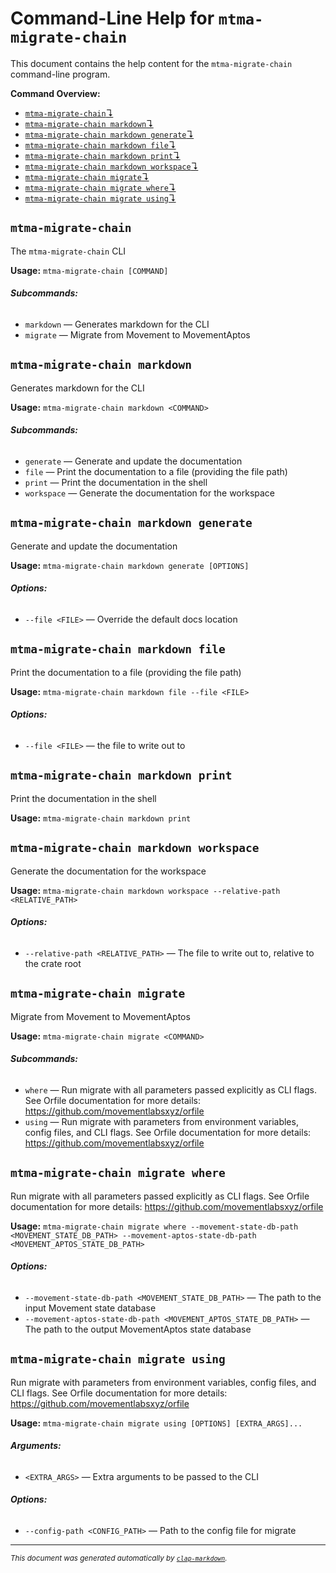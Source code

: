 # Command-Line Help for `mtma-migrate-chain`

This document contains the help content for the `mtma-migrate-chain` command-line program.

**Command Overview:**

* [`mtma-migrate-chain`↴](#mtma-migrate-chain)
* [`mtma-migrate-chain markdown`↴](#mtma-migrate-chain-markdown)
* [`mtma-migrate-chain markdown generate`↴](#mtma-migrate-chain-markdown-generate)
* [`mtma-migrate-chain markdown file`↴](#mtma-migrate-chain-markdown-file)
* [`mtma-migrate-chain markdown print`↴](#mtma-migrate-chain-markdown-print)
* [`mtma-migrate-chain markdown workspace`↴](#mtma-migrate-chain-markdown-workspace)
* [`mtma-migrate-chain migrate`↴](#mtma-migrate-chain-migrate)
* [`mtma-migrate-chain migrate where`↴](#mtma-migrate-chain-migrate-where)
* [`mtma-migrate-chain migrate using`↴](#mtma-migrate-chain-migrate-using)

## `mtma-migrate-chain`

The `mtma-migrate-chain` CLI

**Usage:** `mtma-migrate-chain [COMMAND]`

###### **Subcommands:**

* `markdown` — Generates markdown for the CLI
* `migrate` — Migrate from Movement to MovementAptos



## `mtma-migrate-chain markdown`

Generates markdown for the CLI

**Usage:** `mtma-migrate-chain markdown <COMMAND>`

###### **Subcommands:**

* `generate` — Generate and update the documentation
* `file` — Print the documentation to a file (providing the file path)
* `print` — Print the documentation in the shell
* `workspace` — Generate the documentation for the workspace



## `mtma-migrate-chain markdown generate`

Generate and update the documentation

**Usage:** `mtma-migrate-chain markdown generate [OPTIONS]`

###### **Options:**

* `--file <FILE>` — Override the default docs location



## `mtma-migrate-chain markdown file`

Print the documentation to a file (providing the file path)

**Usage:** `mtma-migrate-chain markdown file --file <FILE>`

###### **Options:**

* `--file <FILE>` — the file to write out to



## `mtma-migrate-chain markdown print`

Print the documentation in the shell

**Usage:** `mtma-migrate-chain markdown print`



## `mtma-migrate-chain markdown workspace`

Generate the documentation for the workspace

**Usage:** `mtma-migrate-chain markdown workspace --relative-path <RELATIVE_PATH>`

###### **Options:**

* `--relative-path <RELATIVE_PATH>` — The file to write out to, relative to the crate root



## `mtma-migrate-chain migrate`

Migrate from Movement to MovementAptos

**Usage:** `mtma-migrate-chain migrate <COMMAND>`

###### **Subcommands:**

* `where` — Run migrate with all parameters passed explicitly as CLI flags. See Orfile documentation for more details: <https://github.com/movementlabsxyz/orfile>
* `using` — Run migrate with parameters from environment variables, config files, and CLI flags. See Orfile documentation for more details: <https://github.com/movementlabsxyz/orfile>



## `mtma-migrate-chain migrate where`

Run migrate with all parameters passed explicitly as CLI flags. See Orfile documentation for more details: <https://github.com/movementlabsxyz/orfile>

**Usage:** `mtma-migrate-chain migrate where --movement-state-db-path <MOVEMENT_STATE_DB_PATH> --movement-aptos-state-db-path <MOVEMENT_APTOS_STATE_DB_PATH>`

###### **Options:**

* `--movement-state-db-path <MOVEMENT_STATE_DB_PATH>` — The path to the input Movement state database
* `--movement-aptos-state-db-path <MOVEMENT_APTOS_STATE_DB_PATH>` — The path to the output MovementAptos state database



## `mtma-migrate-chain migrate using`

Run migrate with parameters from environment variables, config files, and CLI flags. See Orfile documentation for more details: <https://github.com/movementlabsxyz/orfile>

**Usage:** `mtma-migrate-chain migrate using [OPTIONS] [EXTRA_ARGS]...`

###### **Arguments:**

* `<EXTRA_ARGS>` — Extra arguments to be passed to the CLI

###### **Options:**

* `--config-path <CONFIG_PATH>` — Path to the config file for migrate



<hr/>

<small><i>
    This document was generated automatically by
    <a href="https://crates.io/crates/clap-markdown"><code>clap-markdown</code></a>.
</i></small>
